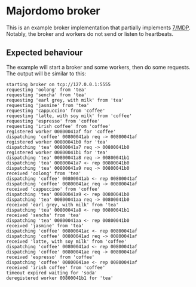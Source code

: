 # Majordomo broker

This is an example broker implementation that partially implements
[7/MDP](https://rfc.zeromq.org/spec:7/MDP/). Notably, the broker and
workers do not send or listen to heartbeats.

## Expected behaviour

The example will start a broker and some workers, then do some
requests. The output will be similar to this:

```
starting broker on tcp://127.0.0.1:5555
requesting 'oolong' from 'tea'
requesting 'sencha' from 'tea'
requesting 'earl grey, with milk' from 'tea'
requesting 'jasmine' from 'tea'
requesting 'cappuccino' from 'coffee'
requesting 'latte, with soy milk' from 'coffee'
requesting 'espresso' from 'coffee'
requesting 'irish coffee' from 'coffee'
registered worker 00800041af for 'coffee'
dispatching 'coffee' 00800041ab req -> 00800041af
registered worker 00800041b0 for 'tea'
dispatching 'tea' 00800041a7 req -> 00800041b0
registered worker 00800041b1 for 'tea'
dispatching 'tea' 00800041a8 req -> 00800041b1
dispatching 'tea' 00800041a7 <- rep 00800041b0
dispatching 'tea' 00800041a9 req -> 00800041b0
received 'oolong' from 'tea'
dispatching 'coffee' 00800041ab <- rep 00800041af
dispatching 'coffee' 00800041ac req -> 00800041af
received 'cappuccino' from 'coffee'
dispatching 'tea' 00800041a9 <- rep 00800041b0
dispatching 'tea' 00800041aa req -> 00800041b0
received 'earl grey, with milk' from 'tea'
dispatching 'tea' 00800041a8 <- rep 00800041b1
received 'sencha' from 'tea'
dispatching 'tea' 00800041aa <- rep 00800041b0
received 'jasmine' from 'tea'
dispatching 'coffee' 00800041ac <- rep 00800041af
dispatching 'coffee' 00800041ad req -> 00800041af
received 'latte, with soy milk' from 'coffee'
dispatching 'coffee' 00800041ad <- rep 00800041af
dispatching 'coffee' 00800041ae req -> 00800041af
received 'espresso' from 'coffee'
dispatching 'coffee' 00800041ae <- rep 00800041af
received 'irish coffee' from 'coffee'
timeout expired waiting for 'soda'
deregistered worker 00800041b1 for 'tea'
```
